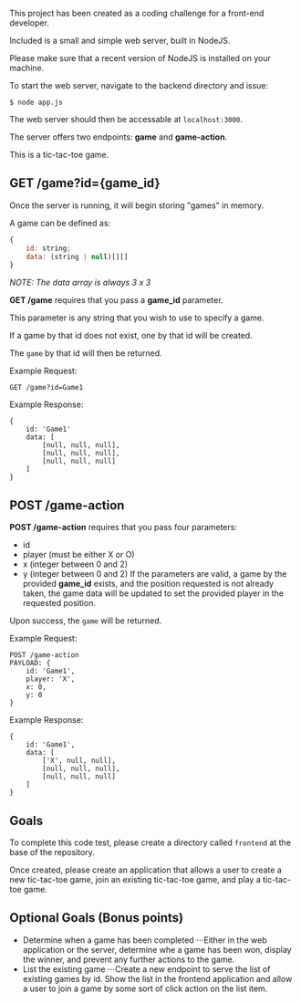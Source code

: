 This project has been created as a coding challenge for a front-end developer.

Included is a small and simple web server, built in NodeJS.

Please make sure that a recent version of NodeJS is installed on your machine.

To start the web server, navigate to the backend directory and issue:
```
$ node app.js
```
The web server should then be accessable at `localhost:3000`.

The server offers two endpoints: **game** and **game-action**.

This is a tic-tac-toe game.

## GET /game?id={game_id}

Once the server is running, it will begin storing "games" in memory.

A game can be defined as:

```javascript
{
    id: string;
    data: (string | null)[][]
}
```

_NOTE: The data array is always 3 x 3_

**GET /game** requires that you pass a **game_id** parameter.

This parameter is any string that you wish to use to specify a game.

If a game by that id does not exist, one by that id will be created.

The `game` by that id will then be returned.

Example Request:

```
GET /game?id=Game1
```

Example Response:

```
{
    id: 'Game1'
    data: [
        [null, null, null],
        [null, null, null],
        [null, null, null]
    ]
}
```

## POST /game-action

**POST /game-action** requires that you pass four parameters:

* id
* player (must be either X or O)
* x (integer between 0 and 2)
* y (integer between 0 and 2)
If the parameters are valid, a game by the provided **game_id** exists, and the position requested is not already taken, the game data will be updated to set the provided player in the requested position.

Upon success, the `game` will be returned.

Example Request:

```
POST /game-action
PAYLOAD: {
    id: 'Game1',
    player: 'X',
    x: 0,
    y: 0
}
```

Example Response:

```
{
    id: 'Game1',
    data: [
        ['X', null, null],
        [null, null, null],
        [null, null, null]
    ]
}
```

## Goals

To complete this code test, please create a directory called `frontend` at the base of the repository.

Once created, please create an application that allows a user to create a new tic-tac-toe game, join an existing tic-tac-toe game, and play a tic-tac-toe game.

## Optional Goals (Bonus points)
* Determine when a game has been completed
⋅⋅⋅Either in the web application or the server, determine whe a game has been won, display the winner, and prevent any further actions to the game.
* List the existing game
⋅⋅⋅Create a new endpoint to serve the list of existing games by id. Show the list in the frontend application and allow a user to join a game by some sort of click action on the list item.
